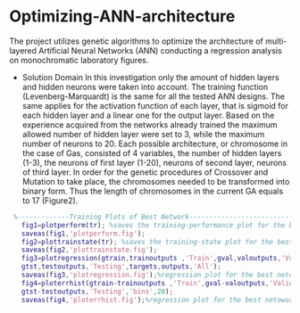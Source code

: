 # Optimizing-ANN-architecture
The project utilizes genetic algorithms to optimize the architecture of multi-layered Artificial Neural Networks (ANN) conducting a regression analysis on monochromatic laboratory figures.

- Solution Domain
In this investigation only the amount of hidden layers and hidden neurons were taken into account. The training function (Levenberg-Marquardt) is the same for all the tested ANN designs. The same applies for the activation function of each layer, that is sigmoid for each hidden layer and a linear one for the output layer. Based on the experience acquired from the networks already trained the maximum allowed number of hidden layer were set to 3, while the maximum number of neurons to 20. Each possible architecture, or chromosome in the case of Gas, consisted of 4 variables, the number of hidden layers (1-3), the neurons of first layer (1-20), neurons of second layer, neurons of third layer. In order for the genetic procedures of Crossover and Mutation to take place, the chromosomes needed to be transformed into binary form. Thus the length of chromosomes in the current GA equals to 17 (Figure2).

```Matlab
 %-------------Training Plots of Best Network---------------------------%
   fig1=plotperform(tr); %saves the training-performance plot for the best netowork.
   saveas(fig1,'plotperform.fig');
   fig2=plottrainstate(tr); %saves the training-state plot for the best netowork.
   saveas(fig2,'plottrainstate.fig');
   fig3=plotregression(gtrain,trainoutputs ,'Train',gval,valoutputs,'Validation',...
   gtst,testoutputs,'Testing',targets,outputs,'All');
   saveas(fig3,'plotregression.fig');%regression plot for the best netowork.
   fig4=ploterrhist(gtrain-trainoutputs ,'Train',gval-valoutputs,'Validation',...
   gtst-testoutputs,'Testing','bins',20);
   saveas(fig4,'ploterrhist.fig');%regression plot for the best netowork
```
